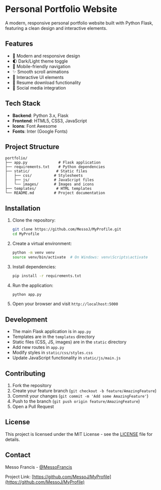 # Personal Portfolio Website

A modern, responsive personal portfolio website built with Python Flask, featuring a clean design and interactive elements.

## Features

- 🎨 Modern and responsive design
- 🌓 Dark/Light theme toggle
- 📱 Mobile-friendly navigation
- ✨ Smooth scroll animations
- 🎯 Interactive UI elements
- 📄 Resume download functionality
- 🔗 Social media integration

## Tech Stack

- **Backend**: Python 3.x, Flask
- **Frontend**: HTML5, CSS3, JavaScript
- **Icons**: Font Awesome
- **Fonts**: Inter (Google Fonts)

## Project Structure

```
portfolio/
├── app.py              # Flask application
├── requirements.txt    # Python dependencies
├── static/            # Static files
│   ├── css/          # Stylesheets
│   ├── js/           # JavaScript files
│   └── images/       # Images and icons
├── templates/         # HTML templates
└── README.md         # Project documentation
```

## Installation

1. Clone the repository:
   ```bash
   git clone https://github.com/MessoJ/MyProfile.git
   cd MyProfile
   ```

2. Create a virtual environment:
   ```bash
   python -m venv venv
   source venv/bin/activate  # On Windows: venv\Scripts\activate
   ```

3. Install dependencies:
   ```bash
   pip install -r requirements.txt
   ```

4. Run the application:
   ```bash
   python app.py
   ```

5. Open your browser and visit `http://localhost:5000`

## Development

- The main Flask application is in `app.py`
- Templates are in the `templates` directory
- Static files (CSS, JS, images) are in the `static` directory
- Add new routes in `app.py`
- Modify styles in `static/css/styles.css`
- Update JavaScript functionality in `static/js/main.js`

## Contributing

1. Fork the repository
2. Create your feature branch (`git checkout -b feature/AmazingFeature`)
3. Commit your changes (`git commit -m 'Add some AmazingFeature'`)
4. Push to the branch (`git push origin feature/AmazingFeature`)
5. Open a Pull Request

## License

This project is licensed under the MIT License - see the [LICENSE](LICENSE) file for details.

## Contact

Messo Francis - [@MessoFrancis](https://twitter.com/MessoFrancis)

Project Link: [https://github.com/MessoJ/MyProfile](https://github.com/MessoJ/MyProfile) 